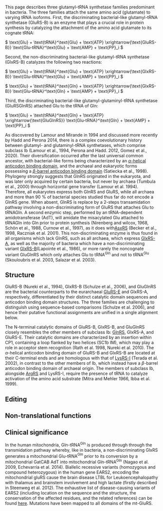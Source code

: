 
This page describes three glutamyl-tRNA synthetase families predominant in bacteria.
The three families attach the same amino acid (glutamate) to varying tRNA isoforms.
First, the discriminating bacterial-like glutamyl-tRNA synthetase (GluRS-B) is an enzyme that plays a crucial role in protein synthesis by catalyzing the attachment of the amino acid glutamate to its cognate tRNA:


$ \text{Glu} + \text{tRNA}^\text{Glu} + \text{ATP} \xrightarrow{\text{GluRS-B}} \text{Glu-tRNA}^\text{Glu} + \text{AMP} + \text{PP}_i  $



Second, the non-discriminating bacterial-like glutamyl-tRNA synthetase (GlxRS-B) catalyzes the following two reactions:


$ \text{Glu} + \text{tRNA}^\text{Glu} + \text{ATP} \xrightarrow{\text{GlxRS-B}} \text{Glu-tRNA}^\text{Glu} + \text{AMP} + \text{PP}_i  $ 


$ \text{Glu} + \text{tRNA}^\text{Gln} + \text{ATP} \xrightarrow{\text{GlxRS-B}} \text{Glu-tRNA}^\text{Gln} + \text{AMP} + \text{PP}_i  $



Third, the discriminating bacterial-like glutamyl-glutaminyl-tRNA synthetase (GluRSGlnRS) attached Glu to the tRNA of Gln:


$ \text{Glu} + \text{tRNA}^\text{Gln} + \text{ATP} \xrightarrow{\text{GluGlnRS}} \text{Glu-tRNA}^\text{Gln} + \text{AMP} + \text{PP}_i  $ 




As discovered by Lamour and Mirande in 1994 and discussed more recently by Hadd and Perona 2014, there is a complex coevolutionary history between glutamyl- and glutaminyl-tRNA synthetases, which comprise subclass Ib (Lamour et al., 1994, Perona and Hadd. 2012, Gomez et al., 2020). 
Their diversification occurred after the last universal common ancestor, with bacterial-like forms being characterized by an [$\alpha$-helical anticodon binding domain](/superfamily/class1/Anticodon_binding_domain_EK), and the archaeal and eukaryotic forms possessing a [$\beta$-barrel anticodon binding domain](/superfamily/class1/Anticodon_binding_domain_EQ) (Satiecka et al., 1998).
Phylogeny strongly suggests that GlnRS originated in the eukaryota, and was later only acquired by certain bacteria, but never by archaea (Tumbula et al., 2000) through horizontal gene transfer (Lamour et al. 1994). Therefore, all eukaryotes express both GlnRS and GluRS, while all archaea and more than 90 % of bacterial species studied thus far do not encode a GlnRS gene. When absent, GlnRS is replace by a 2-steps transamidation pathway involving a non-discriminating form of GluRS that attaches Glu to tRNAGln. A second enzymic step, performed by an tRNA-dependent amidotransferase (AdT), will amidate the misacylated Glu attached to tRNAGln into Gln prior to protein synthesis (Nirenberg and wilcox, 1968, Schön et al., 1988, Curnow et al., 1997), as it does with[AsxRS](/class2/asp2/)  (Becker et al., 1998, Raczniak et al. 2001).
This non-discriminating enzyme is thus found in all organisms which lack GlnRS, such as all archaea, which express [GlxRS-A](/class1/glu2/), as well as the majority of bacteria which have a non-discriminating variant [GlxRS-B](/class1/glu1/)(Lapointe et al., 1986),  or more rarely the noncognate variant GluGlnRS which only attaches Glu to tRNA$^\text{Gln}$ and not to tRNA$^\text{Glu}$ (Skouloubris et al. 2003, Salazar et al. 2003).






## Structure


GluRS-B (Nureki et al., 1994), GlxRS-B (Schulze et al., 2006), and GluGlnRS are the bacterial counterparts to the eurarchaeal  [GluRS-E](/class1/glu3) and GlxRS-A, respectively, differentiated by their distinct catalytic domain sequences and anticodon binding domain structures.
The three families are challenging to distinguish using sequence-based comparisons (Schulze et al. 2006), and hence their putative functional assignments
are unified in a single alignment below.



The N-terminal catalytic domains of GluRS-B, GlxRS-B, and GluGlnRS closely resembles the other members of subclass Ib: <a href="/class1/gln">GlnRS</a>, GlxRS-A, and GluRS-E.
Their catalytic domains are characterized by an insertion within CP1, containing a loop flanked by two helices (SC1b IM), which 
may play a role in acceptor stem recognition  (Rath et al. 1998, Nureki et al. 2010).
The $\alpha$-helical anticodon binding domain of GluRS-B and GlxRS-B are located at their C-terminal ends and are homologous with that of [LysRS-I](/class1/lys/) (Terada et al. 2002), in contrast to the other members of Ib, which instead have a $\beta$-barrel anticodon binding domain of archaeal origin. 
The members of subclass Ib, alongside [ArgRS](/class1/arg/) and LysRS-I, require the presence of tRNA to catalyze activation of the amino acid substrate (Mitra and Mehler 1966, Ibba et al. 1999).







## Editing


## Non-translational functions



## Clinical significance



In the human mitochondria, Gln-tRNA$^\text{Gln}$ is produced through through the transmidation pathway whereby, like in bacteria, a non-discriminating GlxRS generates a mitochondrial Glu-tRNA$^\text{Gln}$ prior to its conversion by a mitochondrial GatCAB AdT into mitochondrial Gln-tRNA$^\text{Gln}$ (Nagao et al. 2009, Echevarria et al. 2014).
Biallelic recessive variants (homozygous and compound heterozygous) in the human gene EARS2, encoding the mitochondrial gluRS cause the brain disease LTBL for Leukoencephalopathy with thalamus and brainstem involvement and high lactate (firstly described in Steenweg et al. 2012). The exhaustive list of disease-causing variants of EARS2 (including location on the sequence and the structure, the conservation of the affected residues, and the related references) can be found [here](http://misynpat.org/misynpat/PageMaker.rvt?name=EARS2). Mutations have been mapped to all domains of the mt-GluRS.


